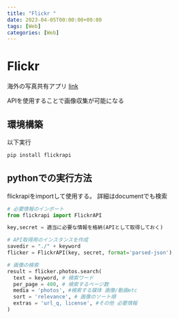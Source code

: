 ```yaml
---
title: "Flickr "
date: 2023-04-05T00:00:00+09:00
tags: [Web]
categories: [Web]
---
```

# Flickr 

海外の写真共有アプリ
[link](https://www.flickr.com/)

APIを使用することで画像収集が可能になる

## 環境構築

以下実行

``` bash
pip install flickrapi
```

## pythonでの実行方法

flickrapiをimportして使用する。
詳細はdocumentでも検索

``` python
# 必要情報のインポート
from flickrapi import FlickrAPI

key,secret = 適当に必要な情報を格納(APIとして取得しておく)

# API取得用のインスタンスを作成
savedir = "./" + keyword
flicker = FlickrAPI(key, secret, format='parsed-json')

# 画像の検索
result = flicker.photos.search(
  text = keyword, # 検索ワード
  per_page = 400, # 検索するページ数
  media = 'photos', #検索する媒体 画像/動画etc
  sort = 'relevance', # 画像のソート順
  extras = 'url_q, license', #その他 必要情報
)
```

